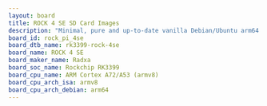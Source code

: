 ```yaml
---
layout: board
title: ROCK 4 SE SD Card Images
description: "Minimal, pure and up-to-date vanilla Debian/Ubuntu arm64 SD card images for ROCK 4 SE by Radxa, SoC: Rockchip RK3399, CPU ISA: armv8"
board_id: rock_pi_4se
board_dtb_name: rk3399-rock-4se
board_name: ROCK 4 SE
board_maker_name: Radxa
board_soc_name: Rockchip RK3399
board_cpu_name: ARM Cortex A72/A53 (armv8)
board_cpu_arch_isa: armv8
board_cpu_arch_debian: arm64
---
```

